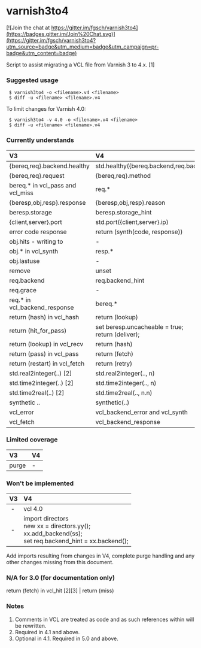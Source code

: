 varnish3to4
===========

[![Join the chat at https://gitter.im/fgsch/varnish3to4](https://badges.gitter.im/Join%20Chat.svg)](https://gitter.im/fgsch/varnish3to4?utm_source=badge&utm_medium=badge&utm_campaign=pr-badge&utm_content=badge)

Script to assist migrating a VCL file from Varnish 3 to 4.x. [1]

### Suggested usage

```
 $ varnish3to4 -o <filename>.v4 <filename>
 $ diff -u <filename> <filename>.v4
```

To limit changes for Varnish 4.0:

```
 $ varnish3to4 -v 4.0 -o <filename>.v4 <filename>
 $ diff -u <filename> <filename>.v4
```

### Currently understands

V3 | V4
:-- | :--
{bereq,req}.backend.healthy | std.healthy({bereq.backend,req.backend_hint})
{bereq,req}.request | {bereq,req}.method
bereq.* in vcl_pass and vcl_miss | req.*
{beresp,obj,resp}.response | {beresp,obj,resp}.reason
beresp.storage | beresp.storage_hint
{client,server}.port | std.port({client,server}.ip)
error code response | return (synth(code, response))
obj.hits - writing to | -
obj.* in vcl_synth | resp.*
obj.lastuse | -
remove | unset
req.backend | req.backend_hint
req.grace | -
req.* in vcl_backend_response | bereq.*
return (hash) in vcl_hash | return (lookup)
return (hit_for_pass) | set beresp.uncacheable = true;<br/>return (deliver);
return (lookup) in vcl_recv | return (hash)
return (pass) in vcl_pass | return (fetch)
return (restart) in vcl_fetch | return (retry)
std.real2integer(..) [2] | std.real2integer(.., n)
std.time2integer(..) [2] | std.time2integer(.., n)
std.time2real(..) [2] | std.time2real(.., n.n)
synthetic .. | synthetic(..)
vcl_error | vcl_backend_error and vcl_synth
vcl_fetch | vcl_backend_response

### Limited coverage

V3 | V4
:-- | :--
purge | -

### Won't be implemented

V3 | V4
:-- | :--
&nbsp;- | vcl 4.0
&nbsp;- | import directors<br/>new xx = directors.yy();<br/>xx.add_backend(ss);<br/>set req.backend_hint = xx.backend();

Add imports resulting from changes in V4, complete purge handling and
any other changes missing from this document.

### N/A for 3.0 (for documentation only)

return (fetch) in vcl_hit [2][3] | return (miss)

### Notes

1. Comments in VCL are treated as code and as such references within
   will be rewritten.
2. Required in 4.1 and above.
3. Optional in 4.1. Required in 5.0 and above.
